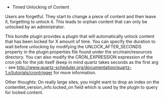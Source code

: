 * Timed Unlocking of Content

Users are forgetful.  They start to change a piece of content and then leave it, forgetting to unlock it.  This leads to orphan content that can only be unlocked by an administrator.

This bundle plugin provides a plugin that will automatically unlock content that has been locked for X amount of time.  You can specify the duration to wait before unlocking by modifying the UNLOCK_AFTER_SECONDS property in the plugin.properties file found under the src/main/resources directory.  You can also modify the CRON_EXPRESSION expression of the cron job for the job itself (keep in mind quartz takes seconds as the first arg - see 
http://www.quartz-scheduler.org/documentation/quartz-1.x/tutorials/crontrigger for more information.



Other thoughts:
On really large sites, you might want to drop an index on the contentlet_version_info.locked_on field which is used by the plugin to query for locked content.

